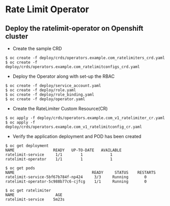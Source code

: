 # Rate Limit Operator

## Deploy the ratelimit-operator on Openshift cluster

* Create the sample CRD
~~~
$ oc create -f deploy/crds/operators.example.com_ratelimiters_crd.yaml
$ oc create -f deploy/crds/operators.example.com_ratelimitconfigs_crd.yaml
~~~

* Deploy the Operator along with set-up the RBAC
~~~
$ oc create -f deploy/service_account.yaml
$ oc create -f deploy/role.yaml
$ oc create -f deploy/role_binding.yaml
$ oc create -f deploy/operator.yaml
~~~

* Create the RateLimiter Custom Resource(CR)
~~~
$ oc apply -f deploy/crds/operators.example.com_v1_ratelimiter_cr.yaml
$ oc apply -f deploy/crds/operators.example.com_v1_ratelimitconfig_cr.yaml
~~~

* Verify the application deployment and POD has been created
~~~
$ oc get deployment
NAME                 READY   UP-TO-DATE   AVAILABLE   
ratelimit-service     1/1        1            1        
ratelimit-operator    1/1        1            1        

$ oc get pods
NAME                                  READY     STATUS    RESTARTS  
ratelimit-service-5bf67b784f-np424     3/3     Running       0       
ratelimit-operator-5c988b77c6-cjfcg    1/1     Running       0       

$ oc get ratelimiter
NAME                  AGE
ratelimit-service    5m23s
